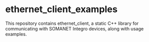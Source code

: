 # ethernet_client_examples
This repository contains ethernet_client, a static C++ library for communicating with SOMANET Integro devices, along with usage examples.

